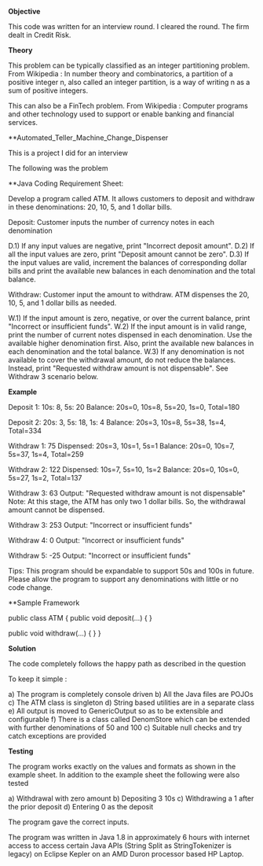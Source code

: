 **Objective**

This code was written for an interview round. I cleared the round. The firm dealt in Credit Risk.


**Theory**

This problem can be typically classified as an integer partitioning problem. From Wikipedia : In number theory and combinatorics, a partition of a positive integer n, also called an integer partition, is a way of writing n as a sum of positive integers.

This can also be a FinTech problem. From Wikipedia : Computer programs and other technology used to support or enable banking and financial services.



**Automated_Teller_Machine_Change_Dispenser

This is a project  I did for an  interview

The following was the problem

**Java Coding Requirement Sheet: 


Develop a program called ATM. It allows customers to deposit and withdraw in these denominations: 20, 10, 5, and 1 dollar bills.

Deposit: Customer inputs the number of currency notes in each denomination

D.1) If any input values are negative, print "Incorrect deposit amount".
D.2) If all the input values are zero, print "Deposit amount cannot be zero".
D.3) If the input values are valid, increment the balances of corresponding dollar bills and print the available new balances in each denomination and the total balance.

Withdraw: Customer input the amount to withdraw. ATM dispenses the 20, 10, 5, and 1 dollar bills as needed. 

W.1) If the input amount is zero, negative, or over the current balance, print "Incorrect or insufficient funds".
W.2) If the input amount is in valid range, print the number of current notes dispensed in each denomination. Use the available higher denomination first. Also, print the available new balances in each denomination and the total balance.
W.3) If any denomination is not available to cover the withdrawal amount, do not reduce the balances. Instead, print "Requested withdraw amount is not dispensable". See Withdraw 3 scenario below.


**Example**

Deposit 1: 10s: 8, 5s: 20
Balance: 20s=0, 10s=8, 5s=20, 1s=0, Total=180

Deposit 2: 20s: 3, 5s: 18, 1s: 4
Balance: 20s=3, 10s=8, 5s=38, 1s=4, Total=334

Withdraw 1: 75
Dispensed: 20s=3, 10s=1, 5s=1
Balance: 20s=0, 10s=7, 5s=37, 1s=4, Total=259

Withdraw 2: 122
Dispensed: 10s=7, 5s=10, 1s=2
Balance: 20s=0, 10s=0, 5s=27, 1s=2, Total=137

Withdraw 3: 63
Output: "Requested withdraw amount is not dispensable"
Note: At this stage, the ATM has only two 1 dollar bills. So, the withdrawal amount cannot be dispensed.

Withdraw 3: 253
Output: "Incorrect or insufficient funds"

Withdraw 4: 0
Output: "Incorrect or insufficient funds"

Withdraw 5: -25
Output: "Incorrect or insufficient funds"


Tips: This program should be expandable to support 50s and 100s in future. Please allow the program to support any denominations with little or no code change.

**Sample Framework

public class ATM {
   public void deposit(...) {
   }

   public void withdraw(...) {
   }
}



**Solution**

The code completely follows the happy path as described in the question

To keep it simple : 

a) The program is completely console driven
b) All the Java files are POJOs
c) The ATM class is singleton
d) String based utilities are in a separate class
e) All output is moved to GenericOutput so as to be extensible and configurable
f) There is a class called DenomStore which can be extended with further denominations of 50 and 100
c) Suitable null checks and try catch exceptions are provided

**Testing** 

The program works exactly on the values and formats as shown in the example sheet.  In addition to the example sheet the following were also tested

a) Withdrawal with zero amount
b) Depositing 3 10s
c) Withdrawing  a 1 after the prior deposit
d) Entering 0 as the deposit

The program gave the correct inputs.

The program was written in Java 1.8 in approximately 6 hours with internet access to access certain Java APIs (String Split as StringTokenizer is legacy) on Eclipse Kepler on an AMD Duron processor based HP Laptop.
